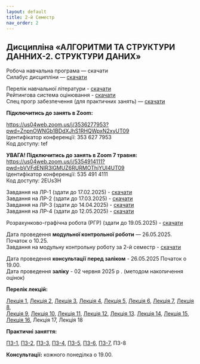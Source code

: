 ```yaml
---
layout: default
title: 2-й Семестр
nav_order: 2
---
```


## Дисципліна «АЛГОРИТМИ ТА СТРУКТУРИ ДАННИХ-2. СТРУКТУРИ ДАНИХ»

Робоча навчальна програма — скачати         
Силабус дисципліни — [скачати](https://www.dropbox.com/s/lyzcwwx155jycmv/%D0%90%D0%A1%D0%94-2_%D0%A1%D0%B8%D0%BB%D0%B0%D0%B1%D1%83%D1%81_121_%D0%B1%D0%B0%D0%BA_2-%D0%B9%20%D1%81%D0%B5%D0%BC%D0%B5%D1%81%D1%82%D1%80.pdf?dl=0)

Перелік навчальної літератури - [скачати](https://www.dropbox.com/s/19fz9yd1qi9i7i5/%D0%90%D0%A1%D0%94-2_%D0%A1%D0%BF%D0%B8%D1%81%D0%BE%D0%BA%20%D0%BB%D1%96%D1%82%D0%B5%D1%80%D0%B0%D1%82%D1%83%D1%80%D0%B8.pdf?dl=0)  
Рейтингова система оцінювання - [скачати](https://www.dropbox.com/s/o0ote8ya0f6eujz/%D0%90%D0%A1%D0%94-2_%D0%A0%D0%A1%D0%9E.pdf?dl=0)  
Спец прогр забезпечення (для практичних занять) — [скачати](https://www.dropbox.com/s/2fbxk32qv954tj7/%D0%90%D0%A1%D0%94-2_%D0%A1%D0%BF%D0%B5%D1%86%20%D0%9F%D0%97%20%D0%B4%D0%BB%D1%8F%20%D0%B7%D0%B0%D0%BD%D1%8F%D1%82%D1%8C.pdf?dl=0)

**Підключитись до занять в Zoom:**

[https://us04web.zoom.us/j/3536277953?pwd=ZnpnOWNGb1BDdXJhS1RHQWpxN2xyUT09  
](https://us04web.zoom.us/j/3536277953?pwd=ZnpnOWNGb1BDdXJhS1RHQWpxN2xyUT09)Ідентифікатор конференції: 353 627 7953  
Код доступу: tef

**УВАГА! Підключитись до занять в Zoom 7 травня:**  
[https://us04web.zoom.us/j/5354914111?pwd=bVVFdENlR3lGMUZ6RURMOThjYUI4UT09  
](https://us04web.zoom.us/j/5354914111?pwd=bVVFdENlR3lGMUZ6RURMOThjYUI4UT09)Ідентифікатор конференції: 535 491 4111  
Код доступу: 2EUs3H  



Завдання на ЛР-1  (здати до 17.02.2025)  - [скачати](https://www.dropbox.com/s/9zate8ma7h60d4e/%D0%90%D0%A1%D0%94-2_%D0%9B%D0%A0-1.pdf?dl=0)  
Завдання на ЛР-2 (здати до 17.03.2025)  - [скачати](https://www.dropbox.com/scl/fi/3smwxy6prncbhhci56ngu/2_-2.pdf?rlkey=utl74zocd5onalfy4ckp4lyh7&dl=0)  
Завдання на ЛР-3 (здати до 14.04.2025) - [скачати](https://www.dropbox.com/scl/fi/2lpxpk8j2pwhablp8a5gx/2_-3.pdf?rlkey=2h96wv6bja17bayfs04gcmhs8&dl=0)  
Завдання на ЛР-4 (здати до 12.05.2025) - [скачати](https://www.dropbox.com/scl/fi/hvu6uo766b9pfnarm6ey5/2_-4.pdf?rlkey=u1eiaiu331lzthbljuyijtyvx&dl=0) 

Розрахунково-графічна робота (РГР) (здати до 19.05.2025)   -  [скачати](https://www.dropbox.com/scl/fi/743gkwr9r3xgzobghfdn0/2_.pdf?rlkey=w04enannc6729o99g9fbsdw3p&dl=0)

Дата проведення **модульної контрольної роботи** — 26.05.2025. Початок о 10.25.  
Завдання на модульну контрольну роботу за 2-й семестр - [скачати](https://www.dropbox.com/scl/fi/nh7637h5ogq5p2xsqq20o/2_.pdf?rlkey=q1u5uwov36hcrlh8sd8lvrofi&dl=0)

Дата проведення **консультації** **перед заліком** - 26.05.2025  Початок о 19.00.  
Дата проведення **заліку** - 02 червня 2025 р . (методом накопичення оцінок)

**Перелік лекцій:**

[Лекція 1](https://www.dropbox.com/s/m64qdt0627an8tg/%D0%90%D0%A1%D0%94-2_%D0%9B%D0%B5%D0%BA%D1%86%D1%96%D1%8F-1.pdf?dl=0), [Лекція 2](https://www.dropbox.com/s/dke83cbeo59cudv/%D0%90%D0%A1%D0%94-2_%D0%9B%D0%B5%D0%BA%D1%86%D1%96%D1%8F-2.pdf?dl=0), [Лекція 3](https://www.dropbox.com/s/cc1v5a3y8pc5vjd/%D0%90%D0%A1%D0%94-2_%D0%9B%D0%B5%D0%BA%D1%86%D1%96%D1%8F-3.pdf?dl=0), [Лекція 4](https://www.dropbox.com/s/uw06ex7e8yfm68f/%D0%90%D0%A1%D0%94-2_%D0%9B%D0%B5%D0%BA%D1%86%D1%96%D1%8F-4.pdf?dl=0), [Лекція 5](https://www.dropbox.com/s/9l8cw02vb6cccdl/%D0%90%D0%A1%D0%94-2_%D0%9B%D0%B5%D0%BA%D1%86%D1%96%D1%8F-5.pdf?dl=0), [Лекція 6](https://www.dropbox.com/s/0sk769lqilpzs0v/%D0%90%D0%A1%D0%94-2_%D0%9B%D0%B5%D0%BA%D1%86%D1%96%D1%8F-6.pdf?dl=0), [Лекція 7](https://www.dropbox.com/s/qvx9axueyhfidi3/%D0%90%D0%A1%D0%94-2_%D0%9B%D0%B5%D0%BA%D1%86%D1%96%D1%8F-7.pdf?dl=0), [Лекція 8](https://www.dropbox.com/s/d3kljgu99rzox9p/%D0%90%D0%A1%D0%94-2_%D0%9B%D0%B5%D0%BA%D1%86%D1%96%D1%8F-8.pdf?dl=0),  
[Лекція 9](https://www.dropbox.com/s/p8i5qupcc7p0yaq/%D0%90%D0%A1%D0%94-2_%D0%9B%D0%B5%D0%BA%D1%86%D1%96%D1%8F-9.pdf?dl=0), [Лекція 10](https://www.dropbox.com/s/mrc7wkmua1o1l66/%D0%90%D0%A1%D0%94-2_%D0%9B%D0%B5%D0%BA%D1%86%D1%96%D1%8F-10.pdf?dl=0), [Лекція 11](https://www.dropbox.com/s/s2vllox64aqu158/%D0%90%D0%A1%D0%94-2_%D0%9B%D0%B5%D0%BA%D1%86%D1%96%D1%8F-11.pdf?dl=0), [Лекція 12](https://www.dropbox.com/s/gllfpl013ezvj8d/%D0%90%D0%A1%D0%94-2_%D0%9B%D0%B5%D0%BA%D1%86%D1%96%D1%8F-12.pdf?dl=0), [Лекція 13](https://www.dropbox.com/scl/fi/lv66737dx43qx4ujb6ukq/2_-13.pdf?rlkey=8zlamugq56gdafomv4uy4k54y&dl=0). [Лекція 14](https://www.dropbox.com/scl/fi/6qlsfw7p3lonhj7h2vqom/2_-14-15.pdf?rlkey=rt8ty8alnjx385etb7d8l8w48&dl=0), [Лекція 15](https://www.dropbox.com/scl/fi/6qlsfw7p3lonhj7h2vqom/2_-14-15.pdf?rlkey=rt8ty8alnjx385etb7d8l8w48&dl=0), [Лекція 16](https://www.dropbox.com/s/p5sxon6v40elff2/%D0%90%D0%A1%D0%94-2_%D0%9B%D0%B5%D0%BA%D1%86%D1%96%D1%8F-16.pdf?dl=0), Лекція 17, Лекція 18

**Практичні заняття:**

[ПЗ-1](https://www.dropbox.com/s/ehkgllv9lkjuy7m/%D0%90%D0%A1%D0%94-2_%D0%9F%D0%97-1.pdf?dl=0),  [ПЗ-2](https://www.dropbox.com/s/qsrymsqf3nln55b/%D0%90%D0%A1%D0%94-2_%D0%9F%D0%97-2.pdf?dl=0),   [ПЗ-3](https://www.dropbox.com/s/p5znffm3gm4uw9t/%D0%90%D0%A1%D0%94-2_%D0%9F%D0%97-3.pdf?dl=0),  [ПЗ-4](https://www.dropbox.com/s/fgl0zkcruj05d15/%D0%90%D0%A1%D0%94-2_%D0%9F%D0%97-4.pdf?dl=0),   [ПЗ-5](https://www.dropbox.com/s/kc30gj3ievryoh3/%D0%90%D0%A1%D0%94-2_%D0%9F%D0%97-5.pdf?dl=0),   [ПЗ-6](https://www.dropbox.com/s/7pcp71oi7navhzu/%D0%90%D0%A1%D0%94-2_%D0%9F%D0%97-6.pdf?dl=0),  [ПЗ-7](https://www.dropbox.com/s/28xas3opou3ib2m/%D0%90%D0%A1%D0%94-2_%D0%9F%D0%97-7.pdf?dl=0), ПЗ-8

**Консультації:** кожного понеділка о 19.00.
